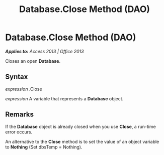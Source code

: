 ﻿---
title: Database.Close Method (DAO)
TOCTitle: Close Method
ms:assetid: b777ee92-172a-3342-31fc-76e7361c47fd
ms:mtpsurl: https://msdn.microsoft.com/en-us/library/Ff822418(v=office.15)
ms:contentKeyID: 48547296
ms.date: 09/18/2015
mtps_version: v=office.15
---

# Database.Close Method (DAO)


_**Applies to:** Access 2013 | Office 2013_

Closes an open **Database**.

## Syntax

*expression* .Close

*expression* A variable that represents a **Database** object.

## Remarks

If the **Database** object is already closed when you use **Close**, a run-time error occurs.

An alternative to the **Close** method is to set the value of an object variable to **Nothing** (Set dbsTemp = Nothing).

